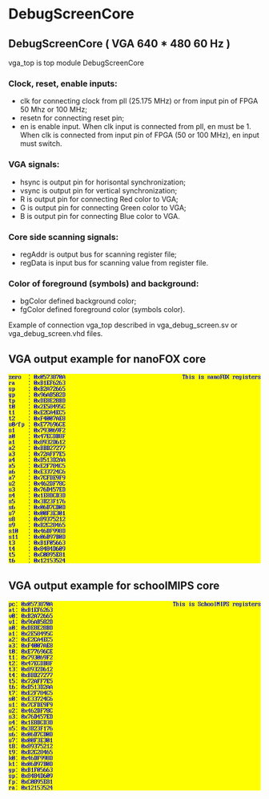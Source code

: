 # DebugScreenCore

## DebugScreenCore ( VGA 640 * 480 60 Hz )
vga_top is top module DebugScreenCore

### Clock, reset, enable inputs:
*   clk for connecting clock from pll (25.175 MHz) or from input pin of FPGA 50 Mhz or 100 MHz;
*   resetn for connecting reset pin;
*   en is enable input. When clk input is connected from pll, en must be 1. When clk is connected from input pin of FPGA (50 or 100 MHz), en input must switch.
### VGA signals:
*   hsync is output pin for horisontal synchronization;
*   vsync is output pin for vertical synchronization;
*   R is output pin for connecting Red color to VGA;
*   G is output pin for connecting Green color to VGA;
*   B is output pin for connecting Blue color to VGA.
### Core side scanning signals:
*   regAddr is output bus for scanning register file;
*   regData is input bus for scanning value from register file.
### Color of foreground (symbols) and background:
*   bgColor defined background color;
*   fgColor defined foreground color (symbols color).

Example of connection vga_top described in vga_debug_screen.sv or vga_debug_screen.vhd files.

## VGA output example for nanoFOX core
![VGA output nanoFOX](doc/nanoFOX_screen.jpg)
## VGA output example for schoolMIPS core
![VGA output schoolMIPS](doc/schoolMIPS_screen.jpg)
